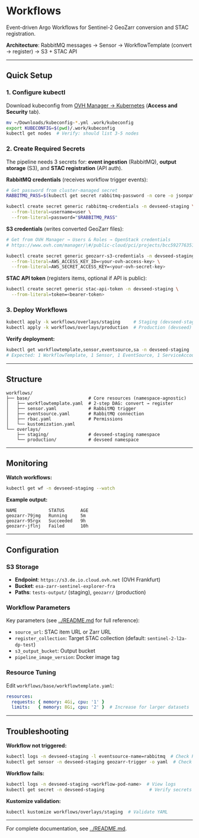 # Workflows

Event-driven Argo Workflows for Sentinel-2 GeoZarr conversion and STAC registration.

**Architecture**: RabbitMQ messages → Sensor → WorkflowTemplate (convert → register) → S3 + STAC API

---

## Quick Setup

### 1. Configure kubectl

Download kubeconfig from [OVH Manager → Kubernetes](https://www.ovh.com/manager/#/public-cloud/pci/projects/bcc5927763514f499be7dff5af781d57/kubernetes/f5f25708-bd15-45b9-864e-602a769a5fcf/service) (**Access and Security** tab).

```bash
mv ~/Downloads/kubeconfig-*.yml .work/kubeconfig
export KUBECONFIG=$(pwd)/.work/kubeconfig
kubectl get nodes  # Verify: should list 3-5 nodes
```

### 2. Create Required Secrets

The pipeline needs 3 secrets for: **event ingestion** (RabbitMQ), **output storage** (S3), and **STAC registration** (API auth).

**RabbitMQ credentials** (receives workflow trigger events):
```bash
# Get password from cluster-managed secret
RABBITMQ_PASS=$(kubectl get secret rabbitmq-password -n core -o jsonpath='{.data.rabbitmq-password}' | base64 -d)

kubectl create secret generic rabbitmq-credentials -n devseed-staging \
  --from-literal=username=user \
  --from-literal=password="$RABBITMQ_PASS"
```

**S3 credentials** (writes converted GeoZarr files):
```bash
# Get from OVH Manager → Users & Roles → OpenStack credentials
# https://www.ovh.com/manager/\#/public-cloud/pci/projects/bcc5927763514f499be7dff5af781d57/users

kubectl create secret generic geozarr-s3-credentials -n devseed-staging \
  --from-literal=AWS_ACCESS_KEY_ID=<your-ovh-access-key> \
  --from-literal=AWS_SECRET_ACCESS_KEY=<your-ovh-secret-key>
```

**STAC API token** (registers items, optional if API is public):
```bash
kubectl create secret generic stac-api-token -n devseed-staging \
  --from-literal=token=<bearer-token>
```

### 3. Deploy Workflows

```bash
kubectl apply -k workflows/overlays/staging     # Staging (devseed-staging)
kubectl apply -k workflows/overlays/production  # Production (devseed)
```

**Verify deployment:**
```bash
kubectl get workflowtemplate,sensor,eventsource,sa -n devseed-staging
# Expected: 1 WorkflowTemplate, 1 Sensor, 1 EventSource, 1 ServiceAccount
```

---

## Structure

```
workflows/
├── base/                      # Core resources (namespace-agnostic)
│   ├── workflowtemplate.yaml  # 2-step DAG: convert → register
│   ├── sensor.yaml            # RabbitMQ trigger
│   ├── eventsource.yaml       # RabbitMQ connection
│   ├── rbac.yaml              # Permissions
│   └── kustomization.yaml
└── overlays/
    ├── staging/               # devseed-staging namespace
    └── production/            # devseed namespace
```

---

## Monitoring

**Watch workflows:**
```bash
kubectl get wf -n devseed-staging --watch
```

**Example output:**
```
NAME            STATUS      AGE
geozarr-79jmg   Running     5m
geozarr-95rgx   Succeeded   9h
geozarr-jflnj   Failed      10h
```

---

## Configuration

### S3 Storage

- **Endpoint**: `https://s3.de.io.cloud.ovh.net` (OVH Frankfurt)
- **Bucket**: `esa-zarr-sentinel-explorer-fra`
- **Paths**: `tests-output/` (staging), `geozarr/` (production)

### Workflow Parameters

Key parameters (see [../README.md](../README.md) for full reference):

- `source_url`: STAC item URL or Zarr URL
- `register_collection`: Target STAC collection (default: `sentinel-2-l2a-dp-test`)
- `s3_output_bucket`: Output bucket
- `pipeline_image_version`: Docker image tag

### Resource Tuning

Edit `workflows/base/workflowtemplate.yaml`:

```yaml
resources:
  requests: { memory: 4Gi, cpu: '1' }
  limits:   { memory: 8Gi, cpu: '2' }  # Increase for larger datasets
```

---

## Troubleshooting

**Workflow not triggered:**
```bash
kubectl logs -n devseed-staging -l eventsource-name=rabbitmq  # Check RabbitMQ connection
kubectl get sensor -n devseed-staging geozarr-trigger -o yaml  # Check sensor status
```

**Workflow fails:**
```bash
kubectl logs -n devseed-staging <workflow-pod-name>  # View logs
kubectl get secret -n devseed-staging                 # Verify secrets exist
```

**Kustomize validation:**
```bash
kubectl kustomize workflows/overlays/staging  # Validate YAML
```

---

For complete documentation, see [../README.md](../README.md).
